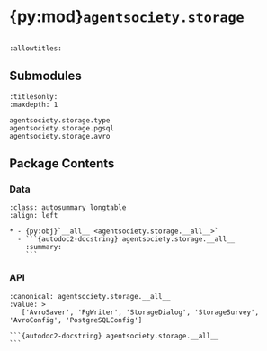 # {py:mod}`agentsociety.storage`

```{py:module} agentsociety.storage
```

```{autodoc2-docstring} agentsociety.storage
:allowtitles:
```

## Submodules

```{toctree}
:titlesonly:
:maxdepth: 1

agentsociety.storage.type
agentsociety.storage.pgsql
agentsociety.storage.avro
```

## Package Contents

### Data

````{list-table}
:class: autosummary longtable
:align: left

* - {py:obj}`__all__ <agentsociety.storage.__all__>`
  - ```{autodoc2-docstring} agentsociety.storage.__all__
    :summary:
    ```
````

### API

````{py:data} __all__
:canonical: agentsociety.storage.__all__
:value: >
   ['AvroSaver', 'PgWriter', 'StorageDialog', 'StorageSurvey', 'AvroConfig', 'PostgreSQLConfig']

```{autodoc2-docstring} agentsociety.storage.__all__
```

````

